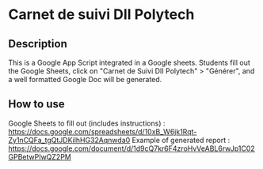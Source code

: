 # Carnet de suivi DII Polytech

## Description

This is a Google App Script integrated in a Google sheets. Students fill out the Google Sheets, click on "Carnet de Suivi DII Polytech" > "Générer", and a well formatted Google Doc will be generated.

## How to use

Google Sheets to fill out (includes instructions) : https://docs.google.com/spreadsheets/d/10xB_W6jk1Rqt-Zy1nCQFa_tgQtJDKilhHG32Aqnwda0
Example of generated report : https://docs.google.com/document/d/1d9cQ7kr6F4zroHvVeABL6rwJp1C02GPBetwPIwQZ2PM
